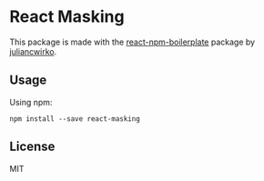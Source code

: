# React Masking

This package is made with the [react-npm-boilerplate](https://github.com/juliancwirko/react-npm-boilerplate) 
package by [juliancwirko](https://github.com/juliancwirko). 

## Usage

Using npm:

    npm install --save react-masking

## License

MIT